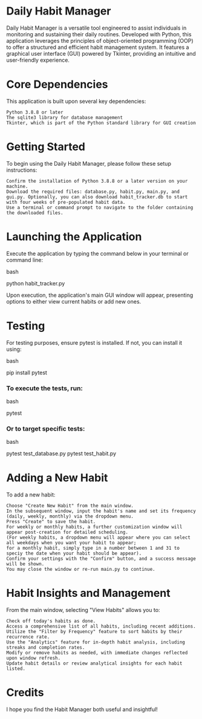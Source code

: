 # Daily Habit Manager

Daily Habit Manager is a versatile tool engineered to assist individuals in monitoring and sustaining their daily routines. Developed with Python, this application leverages the principles of object-oriented programming (OOP) to offer a structured and efficient habit management system. It features a graphical user interface (GUI) powered by Tkinter, providing an intuitive and user-friendly experience.
# Core Dependencies

This application is built upon several key dependencies:

    Python 3.8.8 or later
    The sqlite3 library for database management
    Tkinter, which is part of the Python standard library for GUI creation

# Getting Started

To begin using the Daily Habit Manager, please follow these setup instructions:

    Confirm the installation of Python 3.8.8 or a later version on your machine.
    Download the required files: database.py, habit.py, main.py, and gui.py. Optionally, you can also download habit_tracker.db to start with four weeks of pre-populated habit data.
    Use a terminal or command prompt to navigate to the folder containing the downloaded files.

# Launching the Application

Execute the application by typing the command below in your terminal or command line:

bash

python habit_tracker.py

Upon execution, the application's main GUI window will appear, presenting options to either view current habits or add new ones.

# Testing

For testing purposes, ensure pytest is installed. If not, you can install it using:

bash

pip install pytest

### To execute the tests, run:

bash

pytest

### Or to target specific tests:

bash

pytest test_database.py
pytest test_habit.py

# Adding a New Habit

To add a new habit:

    Choose "Create New Habit" from the main window.
    In the subsequent window, input the habit's name and set its frequency (daily, weekly, monthly) via the dropdown menu.
    Press "Create" to save the habit.
    For weekly or monthly habits, a further customization window will appear post-creation for detailed scheduling. 
    (For weekly habits, a dropdown menu will appear where you can select all weekdays when you want your habit to appear; 
    for a monthly habit, simply type in a number between 1 and 31 to speciy the date when your habit should be appear).
    Confirm your settings with the "Confirm" button, and a success message will be shown.
    You may close the window or re-run main.py to continue.

# Habit Insights and Management

From the main window, selecting "View Habits" allows you to:

    Check off today's habits as done.
    Access a comprehensive list of all habits, including recent additions.
    Utilize the "Filter by Frequency" feature to sort habits by their recurrence rate.
    Use the "Analytics" feature for in-depth habit analysis, including streaks and completion rates.
    Modify or remove habits as needed, with immediate changes reflected upon window refresh.
    Update habit details or review analytical insights for each habit listed.

# Credits

I hope you find the Habit Manager both useful and insightful!
